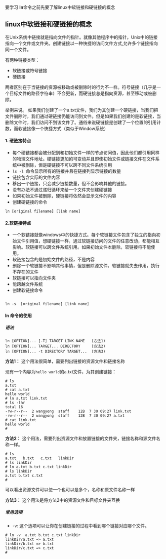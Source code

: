 要学习 **ln**命令之前先要了解linux中软链接和硬链接的概念

## linux中软链接和硬链接的概念 ##

在Unix系统中链接就是指向文件的指针。就像其他程序中的指针，Unix中的链接指向一个文件或文件夹。创建链接以一种快捷的访问文件方式,允许多个链接指向同一个文件。

有两种链接类型：

* 软链接或符号链接
* 硬链接

两者区别在于当链接的资源被移动或被删除时的行为不一样。符号链接（几乎是一个目标文件的路径字符串）不会更新，而硬链接总是指向资源，甚至移动或被删除。

举例来说。 如果我们创建了一个a.txt文件，我们为其创建一个硬链接，当我们把文件删除时，我们通过硬链接仍能访问到文件。但是如果我们创建的是软链接，当删除文件时，我们访问不到该文件了。通俗来说硬链接是创建了一个位置的引用计数，而软链接像一个快捷方式（类似于Window系统）

#### 1. 硬链接特点 ####

* 每个硬链接都会被分配到和初始文件一样的节点访问值，因此他们都引用同样的物理文件地址。硬链接更加的可变动并且即使初始文件或链接文件在文件系统中被删除，但是硬链接不可以跨不同文件系统引用
* `ls -l `命令显示所有的链接并且在链接列显示链接的数量
* 链接包含实际的文件内容
* 移出一个链接，只会减少链接数量，但不会影响其他的链接。
* 没有办法不通过递归循环来给一个文件夹创建硬链接
* 如果初始文件被删除，硬链接将依然会显示文件的内容
* 创建硬链接的命令
```
ln [original filename] [link name]

```

#### 2.软链接特点 ####

* 一个软链接就像windows中的快捷方式。每个软链接文件包含了独立的指向初始文件引用值，想硬链接一样，通过软链接访问的文件的任意改动，都能相互影响。软链接可以跨文件系统引用。如果初始文件本删除，软链接将不能使用。
* 软链接包含的是初始文件的路径，不是内容
* 删除一个软链接不影响其他事情，但是删除源文件，软链接就失去作用，执行不存在的文件
* 软链接可以指向文件夹
* 能跨越文件系统
* 创建软链接命令
```

ln -s  [original filename] [link name]
```

#### ln 命令的使用 ####

##### 语法 #####

```
ln [OPTION]... [-T] TARGET LINK_NAME   (方法1)
ln [OPTION]... TARGET... DIRECTORY     (方法2)
ln [OPTION]... -t DIRECTORY TARGET...  (方法3)
```

**方法1：** 这个用法很简单，需要列出链接的资源文件和链接名称

现有一个内容为`hello world`的a.txt文件，为其创建链接：

```
# ls
a.txt
# cat a.txt
hello world
# ln a.txt link.txt
# ls -lhr
total 16
-rw-r--r--  2 wangyong  staff    12B  7 30 09:27 link.txt
-rw-r--r--  2 wangyong  staff    12B  7 30 09:27 a.txt
# cat link.txt
hello world
#

```

**方法2：** 这个用法，需要列出资源文件和放置链接的文件夹，链接名称和源文件名称一样。

```
# ls
a.txt   b.txt   c.txt   linkDir
# ls linkDir
# ln a.txt b.txt c.txt linkDir
# ls linkDir
a.txt b.txt c.txt
#
```
可以看出资源文件可以使一个也可以是多个，名称和原文件名称一样


**方法3：** 这个用法是将方法2中的资源文件和目标文件夹互换

##### 常用选项 #####

* -v: 这个选项可以让你在创建链接的过程中看到哪个链接对应哪个文件。

```
# ln -v  a.txt b.txt c.txt linkDir
linkDir/a.txt => a.txt
linkDir/b.txt => b.txt
linkDir/c.txt => c.txt
#

```








